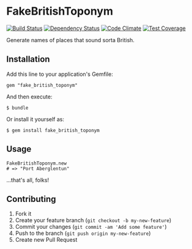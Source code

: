 # FakeBritishToponym

[![Build Status](https://travis-ci.org/alxndr/fake_british_toponym.svg?branch=master)](https://travis-ci.org/alxndr/fake_british_toponym)
[![Dependency Status](https://gemnasium.com/alxndr/fake_british_toponym.svg)](https://gemnasium.com/alxndr/fake_british_toponym)
[![Code Climate](https://codeclimate.com/github/alxndr/fake_british_toponym/badges/gpa.svg)](https://codeclimate.com/github/alxndr/fake_british_toponym)
[![Test Coverage](https://codeclimate.com/github/alxndr/fake_british_toponym/badges/coverage.svg)](https://codeclimate.com/github/alxndr/fake_british_toponym)

Generate names of places that sound sorta British.

## Installation

Add this line to your application's Gemfile:

    gem "fake_british_toponym"

And then execute:

    $ bundle

Or install it yourself as:

    $ gem install fake_british_toponym

## Usage

    FakeBritishToponym.new
    # => "Port Aberglentun"

...that's all, folks!

## Contributing

1. Fork it
2. Create your feature branch (`git checkout -b my-new-feature`)
3. Commit your changes (`git commit -am 'Add some feature'`)
4. Push to the branch (`git push origin my-new-feature`)
5. Create new Pull Request
